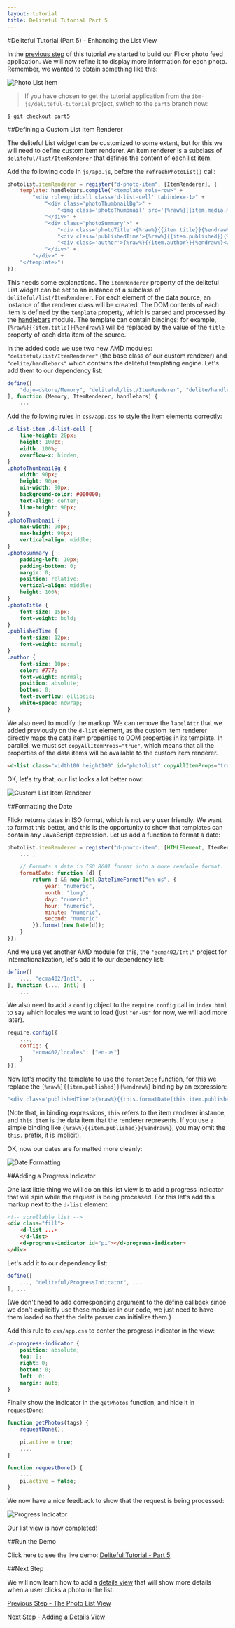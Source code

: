 ```yaml
---
layout: tutorial
title: Deliteful Tutorial Part 5
---
```

#Deliteful Tutorial (Part 5) - Enhancing the List View

In the [previous step](Part4ListView.md) of this tutorial we started to build our Flickr photo feed application.
We will now refine it to display more information for each photo. Remember, we wanted to obtain something like this:

![Photo List Item](images/itemsketch.png)

> If you have chosen to get the tutorial application from the `ibm-js/deliteful-tutorial` project,
switch to the `part5` branch now:
```
$ git checkout part5
```

##Defining a Custom List Item Renderer

The deliteful List widget can be customized to some extent, but for this we will need to define custom item renderer.
An item renderer is a subclass of `deliteful/list/ItemRenderer` that defines the content of each list item.

Add the following code in `js/app.js`, before the `refreshPhotoList()` call:

```js
photolist.itemRenderer = register("d-photo-item", [ItemRenderer], {
	template: handlebars.compile("<template role=row>" +
		"<div role=gridcell class='d-list-cell' tabindex=-1>" +
			"<div class='photoThumbnailBg'>" +
				"<img class='photoThumbnail' src='{%raw%}{{item.media.m}}{%endraw%}'>" +
			"</div>" +
			"<div class='photoSummary'>" +
				"<div class='photoTitle'>{%raw%}{{item.title}}{%endraw%}</div>" +
				"<div class='publishedTime'>{%raw%}{{item.published}}{%endraw%}</div>" +
				"<div class='author'>{%raw%}{{item.author}}{%endraw%}</div>" + 
			"</div>" +
		"</div>" +
	"</template>")
});
```

This needs some explanations. The `itemRenderer` property of the deliteful List widget can be set to an instance of a
subclass of `deliteful/list/ItemRenderer`. For each element of the data source, an instance of the renderer class
will be created. The DOM contents of each item is defined by the `template` property,
which is parsed and processed by the [handlebars](/delite/docs/master/handlebars.md)
module. The template can contain bindings: for example, `{%raw%}{{item.title}}{%endraw%}` will be replaced by the value of the `title`
property of each data item of the source.

In the added code we use two new AMD modules: `"deliteful/list/ItemRenderer"` (the base class of our
custom renderer) and `"delite/handlebars"` which contains the deliteful templating engine. Let's add them to
our dependency list:

```js
define([
	"dojo-dstore/Memory", "deliteful/list/ItemRenderer", "delite/handlebars", ...
], function (Memory, ItemRenderer, handlebars) {
    ...
```

Add the following rules in `css/app.css` to style the item elements correctly:

```css
.d-list-item .d-list-cell {
    line-height: 20px;
    height: 100px;
    width: 100%;
    overflow-x: hidden;
}
.photoThumbnailBg {
    width: 90px;
    height: 90px;
    min-width: 90px;
    background-color: #000000;
    text-align: center;
    line-height: 90px;
}
.photoThumbnail {
    max-width: 90px;
    max-height: 90px;
    vertical-align: middle;
}
.photoSummary {
    padding-left: 10px;
    padding-bottom: 0;
    margin: 0;
    position: relative;
    vertical-align: middle;
    height: 100%;
}
.photoTitle {
    font-size: 15px;
    font-weight: bold;
}
.publishedTime {
    font-size: 12px;
    font-weight: normal;
}
.author {
    font-size: 10px;
    color: #777;
    font-weight: normal;
    position: absolute;
    bottom: 0;
    text-overflow: ellipsis;
    white-space: nowrap;
}
```

We also need to modify the markup. We can remove the `labelAttr` that we added previously on the `d-list` element,
as the custom item renderer directly maps the data item properties to DOM properties in its template. In parallel,
we must set `copyAllItemProps="true"`, which means that all the properties of the data items will be available to the
custom item renderer.

```html
<d-list class="width100 height100" id="photolist" copyAllItemProps="true">
```

OK, let's try that, our list looks a lot better now:

![Custom List Item Renderer](images/itemrenderer1.png)

##Formatting the Date

Flickr returns dates in ISO format, which is not very user friendly. We want to format this better,
and this is the opportunity to show that templates can contain any JavaScript expression. Let us add a function to
format a date:

```js
photolist.itemRenderer = register("d-photo-item", [HTMLElement, ItemRenderer], {
	... ,

	// Formats a date in ISO 8601 format into a more readable format.
	formatDate: function (d) {
		return d && new Intl.DateTimeFormat("en-us", {
			year: "numeric",
			month: "long",
			day: "numeric",
			hour: "numeric",
			minute: "numeric",
			second: "numeric"
		}).format(new Date(d));
	}
});
```

And we use yet another AMD module for this, the `"ecma402/Intl"` project for internationalization,
let's add it to our dependency list:

```js
define([
	..., "ecma402/Intl", ...
], function (..., Intl) {
    ...
```

We also need to add a `config` object to the `require.config` call in `index.html` to say
which locales we want to load (just `"en-us"` for now, we will add more later).

```js
require.config({
	...,
	config: {
		"ecma402/locales": ["en-us"]
	}
});
```

Now let's modify the template to use the `formatDate` function, for this we replace the `{%raw%}{{item.published}}{%endraw%}` binding
by an expression:

```js
"<div class='publishedTime'>{%raw%}{{this.formatDate(this.item.published)}}{%endraw%}</div>" +
```

(Note that, in binding expressions, `this` refers to the item renderer instance, and `this.item` is the data item
that the renderer represents. If you use a simple binding like `{%raw%}{{item.published}}{%endraw%}`, you may omit the `this.` prefix,
it is implicit).

OK, now our dates are formatted more cleanly:

![Date Formatting](images/itemrenderer2.png)

##Adding a Progress Indicator

One last little thing we will do on this list view is to add a progress indicator that will spin while the request is
being processed. For this let's add this markup next to the `d-list` element:

```html
<!-- scrollable list -->
<div class="fill">
	<d-list ...>
	</d-list>
	<d-progress-indicator id="pi"></d-progress-indicator>
</div>
```

Let's add it to our dependency list:

```js
define([
	..., "deliteful/ProgressIndicator", ...
], ...
```

(We don't need to add corresponding argument to the define callback since we don't explicitly use these
modules in our code, we just need to have them loaded so that the delite parser can initialize them.)


Add this rule to `css/app.css` to center the progress indicator in the view:

```css
.d-progress-indicator {
    position: absolute;
    top: 0;
    right: 0;
    bottom: 0;
    left: 0;
    margin: auto;
}
```

Finally show the indicator in the `getPhotos` function, and hide it in `requestDone`:

```js
function getPhotos(tags) {
	requestDone();

	pi.active = true;
	....
}

function requestDone() {
	....
	pi.active = false;
}
```

We now have a nice feedback to show that the request is being processed:

![Progress Indicator](images/progressindicator.png)

Our list view is now completed!

##Run the Demo

Click here to see the live demo:
[Deliteful Tutorial - Part 5](http://ibm-js.github.io/deliteful-tutorial/runnable/part5/index.html)

##Next Step

We will now learn how to add a [details view](Part6DetailsView.md) that will show more details when a user clicks a
photo
in the list.

[Previous Step - The Photo List View](Part4ListView.md)

[Next Step - Adding a Details View](Part6DetailsView.md)
